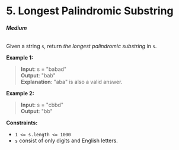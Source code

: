 # 5. Longest Palindromic Substring
###### **Medium**

Given a string `s`, return *the longest palindromic substring* in `s`.
 

**Example 1:**

> **Input**: s = "babad"  
**Output**: "bab"  
**Explanation**: "aba" is also a valid answer.  

**Example 2:**

> **Input**: s = "cbbd"  
**Output**: "bb"  
 

**Constraints:**

- `1 <= s.length <= 1000`
- `s` consist of only digits and English letters.